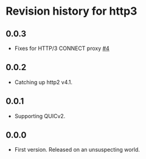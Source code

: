 # Revision history for http3

## 0.0.3

* Fixes for HTTP/3 CONNECT proxy
  [#4](https://github.com/kazu-yamamoto/http3/pull/4)

## 0.0.2

* Catching up http2 v4.1.

## 0.0.1

* Supporting QUICv2.

## 0.0.0

* First version. Released on an unsuspecting world.
